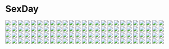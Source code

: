 # SexDay
![](https://konachan.com/image/700c26802a574cc1df8369cdd9095277/Konachan.com%20-%20119363%20dress%20green_eyes%20green_hair%20long_hair%20original%20ryuuri_susuki%20sword%20weapon.jpg)
![](https://konachan.com/jpeg/08b4bdad1e99fd7c397fc26b800faece/Konachan.com%20-%20102412%20aqua_eyes%20clochette%20green_hair%20kamikaze_explorer%20migiwa_kaoruko%20oshiki_hitoshi.jpg)
![](https://konachan.com/image/0e52ed4a65731b1653d2268a65433159/Konachan.com%20-%20235913%202girls%20bandage%20bell%20black_hair%20blush%20breasts%20brown_eyes%20brown_hair%20genderswap%20necklace%20nipples%20no_bra%20overwatch%20short_hair%20tattoo%20umbrella%20wristwear.jpg)
![](https://konachan.com/jpeg/050f65b5ece0c5fd806632e2c7083cda/Konachan.com%20-%20189412%20ass%20barefoot%20bike_shorts%20breasts%20cameltoe%20cleavage%20idolmaster%20long_hair%20nigiriushi%20pink_eyes%20shijou_takane%20shorts%20skintight%20topless%20wet%20white_hair.jpg)
![](https://konachan.com/jpeg/8d1f6a4f5039be8757f4dd9391336d80/Konachan.com%20-%20290145%202girls%20azur_lane%20blue_eyes%20breasts%20cake%20catgirl%20christmas%20cleavage%20food%20fruit%20green_eyes%20hat%20long_hair%20strawberry%20tail%20twintails%20waifu2x%20white_hair.jpg)
![](https://konachan.com/image/075fc5485d518403227cd6307c372dfd/Konachan.com%20-%20243640%20aliasing%20animal%20aqua_eyes%20blush%20bow%20dress%20fish%20flowers%20garter_belt%20gray_hair%20headdress%20horns%20long_hair%20original%20skirt_lift%20thighhighs%20underwater%20water.jpg)
![](https://konachan.com/jpeg/30835395bbafe174a3cb830f255f2c20/Konachan.com%20-%20228603%20bow%20brown_hair%20dtvisu%20hakurei_reimu%20japanese_clothes%20miko%20red_eyes%20touhou.jpg)
![](https://konachan.com/jpeg/72e811b7c42d650deae33f0cc6ad22ca/Konachan.com%20-%2031162%20censored%20fellatio%20game_cg%20lyrical_lyric%20marmalade%20penis.jpg)
![](https://konachan.com/image/92fb8fe717c8b954f1586a1f714d9d3b/Konachan.com%20-%20155830%20bed%20blonde_hair%20blue_eyes%20bra%20breasts%20catherine%20catherine_%28character%29%20cleavage%20panties%20tagme%20thighhighs%20underwear%20yamaishi108.jpg)
![](https://konachan.com/jpeg/84d37ee99c0f32dd4d02440241f31a2a/Konachan.com%20-%2030952%20hayasaka_hiyori%20mizuiro%20white.jpg)
![](https://konachan.com/jpeg/c984ce74dd4aaa63e6fe07523ecc4a48/Konachan.com%20-%20244282%20aqua_hair%20bell%20brown_eyes%20drink%20flowers%20hongmao%20long_hair%20luca%20petals%20sunflower%20yu-gi-oh.jpg)
![](https://konachan.com/jpeg/66a1f6fc9289b50ad065bba521575b6a/Konachan.com%20-%20285405%20blush%20breasts%20censored%20game_cg%20green_eyes%20ichiri%20long_hair%20navel%20nipples%20no_bra%20open_shirt%20penis%20ponytail%20pussy%20sex%20silkys_plus%20skirt%20skirt_lift.jpg)
![](https://konachan.com/image/4c25147f56ed6350e6155fe50ec59f8a/Konachan.com%20-%20297393%20hatsune_miku%20long_hair%20michiki_kokuyou%20vocaloid.jpg)
![](https://konachan.com/image/58712f8d139ede0bec254b6d4e2bd19a/Konachan.com%20-%20232183%20book%20bow%20brown_hair%20building%20dress%20glasses%20long_hair%20male%20mana_kakkowarai%20original%20purple_eyes%20purple_hair%20short_hair%20thighhighs%20tie%20weapon.jpg)
![](https://konachan.com/image/0d3dc8ae9c657eb637b89ad416df295b/Konachan.com%20-%20286028%20ass%20bicolored_eyes%20breasts%20feguimel%20gloves%20long_hair%20neopolitan_%28rwby%29%20nipples%20rwby%20signed%20swimsuit%20undressing.jpg)
![](https://konachan.com/jpeg/3151e02f6176f74bbf3a10a834f8df08/Konachan.com%20-%2063005%20aqua_eyes%20bed%20blue_eyes%20blue_hair%20blush%20candy%20censored%20cum%20japanese_clothes%20rosario%2Bvampire%20shirayuki_tsurara.jpg)
![](https://konachan.com/jpeg/fabd00f530876ec9b9505e0ec1948d66/Konachan.com%20-%20118126%20bikini%20brown_eyes%20brown_hair%20culture_japan%20long_hair%20school_uniform%20suenaga_mirai%20swimsuit%20wink%20yuuki_hagure%20zoom_layer.jpg)
![](https://konachan.com/jpeg/97b84207a2f885274e5ac83e7de8eead/Konachan.com%20-%20234153%202girls%20aqua_eyes%20blonde_hair%20blush%20breasts%20cleavage%20green_eyes%20idolmaster%20long_hair%20navel%20necklace%20purple_hair%20shimo_osamu%20short_hair%20signed%20wink.jpg)
![](https://konachan.com/image/f7265e2ec2c879191431d1e749c21280/Konachan.com%20-%2031489%20ass%20blonde_hair%20blue_eyes%20blush%20favorite%20game_cg%20happy_margaret%21%20kokonoka%20panties%20red_hair%20rindou_saki%20school_uniform%20striped_panties%20underwear.jpg)
![](https://konachan.com/image/26d5f39f67b7f43c6b677f298496477d/Konachan.com%20-%20113526%20amami_haruka%20futami_ami%20futami_mami%20ganaha_hibiki%20group%20hoshii_miki%20idolmaster%20kikuchi_makoto%20minase_iori%20miura_azusa%20shijou_takane%20twins.jpg)
![](https://konachan.com/image/9a3dc4c7deb4f29f11d2a0e8642e5be9/Konachan.com%20-%20141697%20blonde_hair%20blush%20bow%20brown_eyes%20heartcatch_precure%21%20long_hair%20myoudouin_itsuki%20precure%20ribbons%20shirogane_hina%20skirt.jpg)
![](https://konachan.com/image/3a50fad8a0647231d0e2e73220867e17/Konachan.com%20-%20247583%20animal%20bird%20cross%20forest%20hat%20kzcjimmy%20male%20night%20original%20pixiv_fantasia%20scenic%20short_hair%20tree.jpg)
![](https://konachan.com/image/a01d8889581c1b73f4b0a7a215f3c2e4/Konachan.com%20-%2020298%20haibane_renmei.jpg)
![](https://konachan.com/image/82265546e52655f937bf11c37ad8ec58/Konachan.com%20-%20284236%202girls%20black_hair%20blonde_hair%20cape%20computer%20dark%20katana%20kimono%20long_hair%20original%20pantyhose%20scenic%20short_hair%20sword%20twintails%20weapon%20yurichtofen.jpg)
![](https://konachan.com/image/ecd4dcf354d7500dc7951e9bb2a9ca48/Konachan.com%20-%20215345%20hatsune_miku%20long_hair%20twintails%20vocaloid.jpg)
![](https://konachan.com/image/d9b8bcac463e4fa7f74fa53241431c8a/Konachan.com%20-%20120246%20animal_ears%20bunny_ears%20bunnygirl%20long_hair%20nairo_%28aozora0419%29%20purple_hair%20reisen_udongein_inaba%20tail%20thighhighs%20touhou%20weapon.jpg)
![](https://konachan.com/image/25926b7639bbd43d0f211e182ab81a8f/Konachan.com%20-%20231561%20animal%20bird%20clouds%20donsaid%20hg%20hug%20long_hair%20male%20original%20reflection%20school_uniform%20short_hair%20skirt.jpg)
![](https://konachan.com/jpeg/d72af3add438d75a5d464b0f332f6432/Konachan.com%20-%20154010%20barefoot%20bed%20blue%20breasts%20brown_eyes%20brown_hair%20choker%20gloves%20hagiwara_yukiho%20idolmaster%20navel%20nipples%20nude%20oyari_ashito%20pussy%20short_hair%20uncensored.jpg)
![](https://konachan.com/jpeg/fc13d1f92203daea78d5b7dd1f970b6c/Konachan.com%20-%20231311%20bai_yemeng%20bandage%20blood%20boots%20cropped%20cross%20gloves%20katana%20long_hair%20original%20ponytail%20red%20sword%20tian_ling_qian_ye%20weapon.jpg)
![](https://konachan.com/image/eef6630945b8bc14157887c914c244b2/Konachan.com%20-%20103200%20blue_eyes%20chinese_clothes%20chinese_dress%20flowers%20geister%20izayoi_sakuya%20pantyhose%20realistic%20signed%20touhou%20white_hair.jpg)
![](https://konachan.com/image/729622fd7704d3fdfed8a0694936f29b/Konachan.com%20-%20179351%20mage%20original%20pixiv_fantasia%20skull%20staff%20yingji_%28zszero%29.jpg)
![](https://konachan.com/jpeg/62779503ae9052f59052cae9854add9c/Konachan.com%20-%20202635%20angel_beats%21%20boots%20building%20flowers%20game_cg%20iwasawa_masami%20key%20na-ga%20park%20pink_hair%20pregnant%20red_eyes%20rose%20scenic%20short_hair%20skirt%20sky.jpg)
![](https://konachan.com/image/4434086d1588a602b5096c3a6edc7f32/Konachan.com%20-%2058962%20breasts%20cameltoe%20nipples%20panties%20pointed_ears%20shigunyan%20spread_legs%20topless%20underwear.jpg)
![](https://konachan.com/image/7de24424aa1b4cb4f02550e8ce82d90f/Konachan.com%20-%2032400%20jigoku_shoujo.jpg)
![](https://konachan.com/jpeg/2b0167e9c0b817c80a7be8905563644a/Konachan.com%20-%20153113%20animal_ears%20blonde_hair%20blush%20breasts%20censored%20game_cg%20green_eyes%20inui_sakami%20long_hair%20nipples%20nude%20puppy_lady%20pussy%20pussy_juice%20skyfish%20wet.jpg)
![](https://konachan.com/jpeg/5aa29e95ff910a70b47ff3d4272e5229/Konachan.com%20-%20293790%20blue_eyes%20blush%20brown_hair%20chiyomaru_%28yumichiyo0606%29%20close%20flowers%20hanazake_rin%20long_hair%20tears.jpg)
![](https://konachan.com/image/da3fd8cc8de9aef244656944e3c476fe/Konachan.com%20-%2097835%20blonde_hair%20gosick%20goth-loli%20lolita_fashion%20long_hair%20ry%20victorique_de_broix.jpg)
![](https://konachan.com/image/90ee0adcce5216d82ce9b454836565e6/Konachan.com%20-%2053055%20flandre_scarlet%20group%20hong_meiling%20izayoi_sakuya%20maid%20patchouli_knowledge%20remilia_scarlet%20touhou%20vampire%20wings.jpg)
![](https://konachan.com/image/d90d32b513a3e5beaea3b596b0caf9df/Konachan.com%20-%20164243%20ayanami_rei%20bodysuit%20lepus%20neon_genesis_evangelion%20signed%20skintight.jpg)
![](https://konachan.com/image/ed4405410e880edbae1b8c8df0a05978/Konachan.com%20-%2082737%202girls%20alice_margatroid%20blonde_hair%20brown_eyes%20hat%20headband%20kirisame_marisa%20oto_taku%20touhou%20tree%20witch.jpg)
![](https://konachan.com/image/4f7fdcb532052067b1e525394cd1305e/Konachan.com%20-%20194330%20animal%20blue_hair%20brown_eyes%20flowers%20grass%20japanese_clothes%20kimono%20long_hair%20original%20pandaraion_%28kanikani2950%29%20sheep.jpg)
![](https://konachan.com/image/607bf7d05832f35b1e43397df93ee375/Konachan.com%20-%20191529%20barefoot%20blue_hair%20brown_hair%20dress%20komiya_nonoka%20long_hair%20miazi%20noel_%28sora_no_method%29%20school_uniform%20short_hair%20sleeping%20sora_no_method%20thighhighs.jpg)
![](https://konachan.com/image/2708f00bf8c6ac4132e88d82a58f8c45/Konachan.com%20-%20262773%20animal_ears%20breasts%20cleavage%20clouds%20dark_skin%20fate_grand_order%20fate_%28series%29%20long_hair%20purple_eyes%20purple_hair%20shiba_kumiko%20sky%20swimsuit%20wet.jpg)
![](https://konachan.com/image/c5dc6c6def5e7b0fc42e249abb86f7e5/Konachan.com%20-%2072876%20blue_eyes%20blue_hair%20hatsune_miku%20nopan%20skirt%20thighhighs%20twintails%20vocaloid.jpg)
![](https://konachan.com/jpeg/566fe164ed0cc9eb0da19d3c01a12784/Konachan.com%20-%20196828%20anus%20bed%20bertille_althusser%20blonde_hair%20breasts%20game_cg%20komori_kei%20nipples%20open_shirt%20pussy%20ricotta%20spread_legs%20uncensored%20walkure_romanze.jpg)
![](https://konachan.com/image/69695b51c8801b62ceab0810e7df3583/Konachan.com%20-%2046379%20ando_aiko%20isurugi_noe%20school_uniform%20sekiguchi_kanami%20true_tears%20yuasa_hiromi.jpg)
![](https://konachan.com/image/06c06bb4421501d21ec1caec4390c703/Konachan.com%20-%20281373%20all_male%20animal%20bicolored_eyes%20brown_hair%20clouds%20fox%20grass%20gray_hair%20male%20mia0309%20original%20pixiv_fantasia%20short_hair%20sky.jpg)
![](https://konachan.com/jpeg/350e21cdf8267713633652b5b909bd14/Konachan.com%20-%2038370%20hiiragi_tsukasa%20lucky_star%20vector.jpg)
![](https://konachan.com/image/e8e3e9d8d2319443f9a4507ed18a29af/Konachan.com%20-%20174780%202girls%20barefoot%20dress%20jpeg_artifacts%20long_hair%20original%20rain%20throtem%20umbrella%20water%20white_hair.jpg)
![](https://konachan.com/image/e482038c47df000bf1c4f6dbd8227191/Konachan.com%20-%2017839%20dreamsoft%20swimsuit.jpg)
![](https://konachan.com/jpeg/41570ab03accc0d861dd965cb2ff6932/Konachan.com%20-%20225394%20animal%20asako_%28itiba%29%20candy%20cat%20chibiusa%20diana%20food%20fruit%20ice_cream%20loli%20pink_hair%20red_eyes%20sailor_moon%20school_uniform%20strawberry%20twintails%20waifu2x.jpg)
![](https://konachan.com/image/a789fa920670aea2fcfe602dcec50267/Konachan.com%20-%20184701%20animal_ears%20ass%20bloomers%20blush%20catgirl%20gym_uniform%20kaenbyou_rin%20kezune_%28i-i%29%20multiple_tails%20red_eyes%20red_hair%20tail%20thighhighs%20touhou%20twintails.jpg)
![](https://konachan.com/jpeg/ec0a0d29a4021a0dd96fc2ddd6a75bef/Konachan.com%20-%20106540%20barefoot%20blonde_hair%20bra%20derivara%21%20game_cg%20kino_%28kino_konomi%29%20long_hair%20navel%20panties%20purple_eyes%20takachihou_kyouko%20underwear.jpg)
![](https://konachan.com/image/f51ce6f93db04fe5db17821e859bbe13/Konachan.com%20-%2094084%20cheerleader%20green_eyes%20long_hair%20skirt%20tomose_shunsaku.jpg)
![](https://konachan.com/image/6e5a75467cd699c635a7a06697e2948f/Konachan.com%20-%20173759%20bow%20braids%20cirno%20dress%20fairy%20gloves%20group%20hat%20long_hair%20maid%20miko%20pink_hair%20qianqian%20red_eyes%20scarf%20snow%20torii%20touhou%20vampire%20wings%20winter%20witch.jpg)
![](https://konachan.com/jpeg/a3699abdbb318c2eec768e90df81f5cb/Konachan.com%20-%20225588%20blush%20breasts%20censored%20fellatio%20game_cg%20hearts_%28company%29%20natsuiro_kokoro_log%20nipples%20nurse%20ominae_rin%20open_shirt%20penis%20shiromochi_sakura.jpg)
![](https://konachan.com/image/6e7638ca5ea5ef712d8491da09c41f0b/Konachan.com%20-%20151157%20aqua_eyes%20black_hair%20blonde_hair%20blue_eyes%20butterfly%20christmas%20dress%20fire%20long_hair%20original%20salmon88%20short_hair%20skirt%20stockings%20yellow_eyes.jpg)
![](https://konachan.com/jpeg/1fb652edb0512c4fbe26631e01a661ea/Konachan.com%20-%20135089%20blue_eyes%20blush%20brown_hair%20cura%20game_cg%20loli%20long_hair%20lose%20monobeno%20sawai_natsuha%20tears.jpg)
![](https://konachan.com/image/b0773840e0b32cdbd4f302a7206dc836/Konachan.com%20-%208892%20black_hair%20brown_eyes%20chibi%20food%20shakugan_no_shana%20shana%20shana_tan.jpg)
![](https://konachan.com/jpeg/85892b80cfc9a0f91a00dd1ebabba91c/Konachan.com%20-%20276594%20black_hair%20breasts%20building%20choker%20dress%20elbow_gloves%20fate_grand_order%20fate_%28series%29%20gloves%20long_hair%20navel%20raikoart%20red_eyes%20sword%20watermark%20weapon.jpg)
![](https://konachan.com/jpeg/6a8baa78e7a8b9614bd8d891b6807967/Konachan.com%20-%20132361%20%26_sora_no_mukou_de_sakimasu_you_ni%20akatsuki-works%20blush%20breasts%20brown_hair%20game_cg%20honoue_maki%20nipples%20purple_eyes%20saeki_hokuto%20water%20wet.jpg)
![](https://konachan.com/jpeg/e80b984bfdb823f77f043847e91ad872/Konachan.com%20-%20131836%20close%20eyepatch%20game_cg%20irina_e_tolstaia%20makita_maki%20shinigami_no_testament.jpg)
![](https://konachan.com/image/61674dae95a8195666fdbb8d16500069/Konachan.com%20-%2051715%20panties%20tagme%20underwear.jpg)
![](https://konachan.com/image/172290204736445091c02cd01274c80a/Konachan.com%20-%206190%20bleach%20kuchiki_rukia%20kurosaki_ichigo%20male.jpg)
![](https://konachan.com/image/aa5aae7db44b15429967b2b6fae5a5a6/Konachan.com%20-%20179653%20ass%20bikini%20blonde_hair%20blue_hair%20breasts%20green_hair%20navel%20neige_hausen%20pointed_ears%20purple_hair%20red_hair%20swimsuit%20tonycs007%20water%20xine_espio.jpg)
![](https://konachan.com/image/9a2556398bb27477d69c1de3048fa74e/Konachan.com%20-%2063891%20censored%20favorite%20game_cg%20hoshizora_no_memoria%20kogasaka_chinami%20pink_hair%20tagme.jpg)
![](https://konachan.com/image/3d6012b2b557703afef7396841a4b120/Konachan.com%20-%2073242%20blush%20corticarte_apa_lagranges%20shinkyoku_soukai_polyphonica.jpg)
![](https://konachan.com/jpeg/bd956b0b26408b45863a27e377f68cda/Konachan.com%20-%2073886%20akiyama_mio%20guitar%20instrument%20k-on%21%20white.jpg)
![](https://konachan.com/image/ff628102457f394c2e4390b287935fb7/Konachan.com%20-%20284076%20azur_lane%20blue_hair%20breasts%20catsizuru%20cleavage%20foxgirl%20gloves%20group%20headband%20long_hair%20microphone%20navel%20petals%20ponytail%20scarf%20sideboob%20skirt%20wristwear.jpg)
![](https://konachan.com/image/d60089d567d87455307ef38d02507567/Konachan.com%20-%20199605%20blonde_hair%20blush%20boots%20bow%20butterfly%20dress%20gloves%20green_eyes%20long_hair%20nardack%20original%20staff%20twintails.jpg)
![](https://konachan.com/image/49e53cded1815380886465e8926dc2ce/Konachan.com%20-%20306697%20anus%20blue_hair%20blush%20bondage%20breasts%20demon%20fang%20horns%20jjune%20long_hair%20nipples%20no_bra%20nopan%20original%20pussy%20red_eyes%20tears%20uncensored%20watermark.jpg)
![](https://konachan.com/jpeg/8b98f0b067737b82c5a216b739d9a030/Konachan.com%20-%20255420%20aqua_eyes%20cum%20handjob%20league_of_legends%20long_hair%20penis%20red_hair%20ricegnat%20sona_buvelle%20tattoo%20uncensored.jpg)
![](https://konachan.com/jpeg/90ab23ad9f76e56c9195eadad0972165/Konachan.com%20-%20176992%20blue_eyes%20blue_hair%20hat%20komeiji_koishi%20long_hair%20no_bra%20panties%20scarf%20sefa%20thighhighs%20touhou%20underwear%20white.jpg)
![](https://konachan.com/image/dc39a2446a4c989bb305983af1974557/Konachan.com%20-%20282833%20brown_hair%20cherry_blossoms%20dana_%28hapong07%29%20flowers%20long_hair%20original%20petals%20school_uniform%20wink.jpg)
![](https://konachan.com/image/49032f45cf9c0136db90655f53ce14b9/Konachan.com%20-%20229190%20fami_%28yellow_skies%29%20hieda_no_akyuu%20purple_hair%20rain%20touhou%20umbrella%20water.jpg)
![](https://konachan.com/image/9ad3e9eeee5811bce8faa73afdfc51e4/Konachan.com%20-%20199951%20blush%20breast_hold%20dress%20elbow_gloves%20flowers%20gloves%20gray_hair%20green_eyes%20long_hair%20navel%20nude%20nyantype%20nyaruko%20rose%20scan%20tagme_%28artist%29%20wedding_attire.jpg)
![](https://konachan.com/image/077bce71a6f571eff7e339fbd4f8d6db/Konachan.com%20-%20252540%20blue_eyes%20breasts%20brown_hair%20cleavage%20condom%20d.va%20food%20gloves%20long_hair%20male%20nipples%20no_bra%20overwatch%20panties%20roadhog%20thighhighs%20underwear%20uniform.jpg)
![](https://konachan.com/image/b868499c1a0634e6091002e1a457fc5d/Konachan.com%20-%2055337%20ball%20beach%20bikini%20chen%20cirno%20doll%20fairy%20foxgirl%20group%20hat%20horns%20katana%20kisume%20male%20myon%20rumia%20sky%20summer%20sword%20tail%20touhou%20vampire%20water%20weapon%20wings.jpg)
![](https://konachan.com/image/75b06ac36a177a219fe596164a410ac9/Konachan.com%20-%2073576%202girls%20angel_beats%21%20fingering%20nakamura_yuri%20panties%20school_uniform%20tachibana_kanade%20underwear%20yuri.jpg)
![](https://konachan.com/image/dcd38498e54ee66ec4e3a6760f0a7e9b/Konachan.com%20-%20175166%20acerbi%20aqua_eyes%20aqua_hair%20bodysuit%20cameltoe%20hatsune_miku%20long_hair%20skintight%20vocaloid%20white.jpg)
![](https://konachan.com/jpeg/4140f75096ba57d6d08b865691abb145/Konachan.com%20-%20177384%20blonde_hair%20blush%20bra%20breasts%20brown_eyes%20condom%20game_cg%20kneehighs%20long_hair%20nipples%20nopan%20open_shirt%20penis%20pussy%20sex%20skirt%20uncensored%20underwear.jpg)
![](https://konachan.com/jpeg/333b2632cc84205c860cba33e568cbff/Konachan.com%20-%20232797%20animal_ears%20aqua_eyes%20ass%20blonde_hair%20blush%20bow%20breasts%20christmas%20foxgirl%20gloves%20hat%20mamuru%20original%20panties%20scarf%20tail%20thighhighs%20underwear.jpg)
![](https://konachan.com/image/9653108cdda6bdb7d332d1ef709874a7/Konachan.com%20-%20256835%20animal%20aqua_hair%20armor%20blonde_hair%20brown_eyes%20brown_hair%20dress%20granblue_fantasy%20loli%20long_hair%20male%20short_hair%20tagme_%28artist%29%20water%20wings.jpg)
![](https://konachan.com/image/887910d75a2aff84b08874c79147c25a/Konachan.com%20-%2011653%202girls%20kurogami%20long_hair%20moon%20planet%20space%20stockings%20tagme.jpg)
![](https://konachan.com/image/fe9e3f4a5e4514252a71663cb3b6dcd1/Konachan.com%20-%2022008%20azumanga_daioh%20kamineko.jpg)
![](https://konachan.com/image/5e6d9d263ea2f9eebb08473860fc47e6/Konachan.com%20-%2066826%205_nenme_no_houkago%20blush%20brown_hair%20kantoku%20kurumi_%28kantoku%29%20long_hair%20original%20purple_eyes%20scan%20scarf%20school_uniform%20thighhighs.jpg)
![](https://konachan.com/jpeg/de1ff2bc1eb91e39663b04197edee6f6/Konachan.com%20-%20220105%20hinanawi_tenshi%20junko%20miata_%28pixiv%29%20reiuji_utsuho%20touhou.jpg)
![](https://konachan.com/image/d99a3a08d6a21d1d529894956fc7013e/Konachan.com%20-%20111100%202girls%20apple%20bow%20dress%20food%20fruit%20hakurei_reimu%20long_hair%20miko%20onokoro401%20panties%20red_eyes%20torii%20touhou%20underwear%20water%20wet%20yellow_eyes.jpg)
![](https://konachan.com/image/cfb9188854f591a8797bc3cadfbfac29/Konachan.com%20-%20102238%20aki_%28suterii%29%20blush%20breasts%20censored%20cum%20gray_hair%20nipples%20nude%20original%20penis%20pubic_hair%20pussy%20sex%20short_hair%20spread_legs%20suterii.jpg)
![](https://konachan.com/jpeg/608b035444593da5d379bf2a1cdc2da7/Konachan.com%20-%20265371%20animal%20bikini_top%20bird%20blush%20breasts%20cleavage%20fire_emblem%20fire_emblem_if%20long_hair%20onsen%20petals%20purple_eyes%20purple_hair%20signed%20the-sinner%20water.jpg)
![](https://konachan.com/jpeg/27b4335fca3fb52ce8c56de0a8f586da/Konachan.com%20-%20176477%20blonde_hair%20green_eyes%20sakura_trick%20signed%20sonoda_yuu%20vector.jpg)
![](https://konachan.com/image/df1c78840d922c60908588c3dc9b68e1/Konachan.com%20-%20282319%20animal%20building%20cat%20city%20nakamura_yukihiro%20original%20planet.jpg)
![](https://konachan.com/image/340e1bdbf344a2d25493b6e8b0523aaf/Konachan.com%20-%2024905%20all_male%20male%20naruto%20uchiha_sasuke%20uzumaki_naruto.jpg)
![](https://konachan.com/image/fec0f4f0cf4f95fa671e06ab27039bf8/Konachan.com%20-%20181396%201ji45fun%20breasts%20green_eyes%20green_hair%20hatsune_miku%20long_hair%20nipples%20nude%20vocaloid.jpg)
![](https://konachan.com/jpeg/06d034c3b04f9b67b05b937d6f616004/Konachan.com%20-%2077698%20blush%20breasts%20game_cg%20narumi_yuu%20nipples%20panties%20pantyhose%20school_uniform%20skirt%20skirt_lift%20tenjo_rio%20underwear%20undressing%20wet%20windmill_%28company%29.jpg)
![](https://konachan.com/jpeg/36a7b74211cec261f4d69897ccfa33a5/Konachan.com%20-%20299759%20barefoot%20blue_hair%20breasts%20cleavage%20fang%20hara_shoutarou%20i-19_%28kancolle%29%20long_hair%20purple_eyes%20school_swimsuit%20swimsuit%20twintails%20underwater%20water.jpg)
![](https://konachan.com/jpeg/e0b498be705a5a2fb49cb642ba72d087/Konachan.com%20-%20149595%20arima_yousuke%20game_cg%20hinomiya_ayari%20kagami_yuuko%20ko%7Echa%20witch%27s_garden.jpg)
![](https://konachan.com/image/2d63b91ee62d32ab1c53c3190bc552dd/Konachan.com%20-%20164131%20bed%20blush%20breasts%20censored%20fellatio%20karada_asobi%20k-on%21%20nakano_azusa%20nipples%20penis%20third-party_edit%20underwear.jpg)
![](https://konachan.com/image/f96e6f74b499ff3c2471ed1a836097b3/Konachan.com%20-%2029788%20fuura_kafuka%20hito_nami%20itoshiki_nozomu%20kimura_kaere%20kitsu_chiri%20komori_kiri%20sayonara_zetsubou_sensei.jpg)
![](https://konachan.com/image/dd4ed454ead647eb50bafe1b49784a6d/Konachan.com%20-%20208424%20akemi_homura%20akuma_homura%20ekita_xuan%20kaname_madoka%20mahou_shoujo_madoka_magica.jpg)
